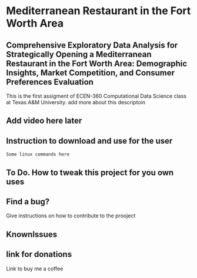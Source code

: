 # Mediterranean Restaurant in the Fort Worth Area

## Comprehensive Exploratory Data Analysis for Strategically Opening a Mediterranean Restaurant in the Fort Worth Area: Demographic Insights, Market Competition, and Consumer Preferences Evaluation

This is the first assigment of ECEN-360 Computational Data Science class at Texas A&M University. add more about this descriptoin

## Add video here later

## Instruction to download and use for the user

`Some linux commands here`

## To Do. How to tweak this project for you own uses

## Find a bug?

Give instructions on how to contribute to the prooject

## KnownIssues

## link for donations

Link to buy me a coffee
